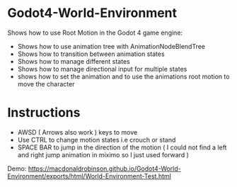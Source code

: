 # Godot4-World-Environment

Shows how to use Root Motion in the Godot 4 game engine:
- Shows how to use animation tree with AnimationNodeBlendTree
- Shows how to transition between animation states
- Shows how to manage different states
- Shows how to manage directional input for multiple states
- shows how to set the animation and to use the animations root motion to move the character

# Instructions

- AWSD ( Arrows also work ) keys to move
- Use CTRL to change motion states i.e crouch or stand
- SPACE BAR to jump in the direction of the motion ( I could not find a left and right jump animation in miximo so I just used forward )

Demo: https://macdonaldrobinson.github.io/Godot4-World-Environment/exports/html/World-Environment-Test.html
